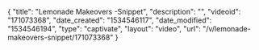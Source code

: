 {
    "title": "Lemonade Makeovers -Snippet",
    "description": "",
    "videoid": "171073368",
    "date_created": "1534546117",
    "date_modified": "1534546194",
    "type": "captivate",
    "layout": "video",
    "url": "\/v\/lemonade-makeovers-snippet\/171073368"
}